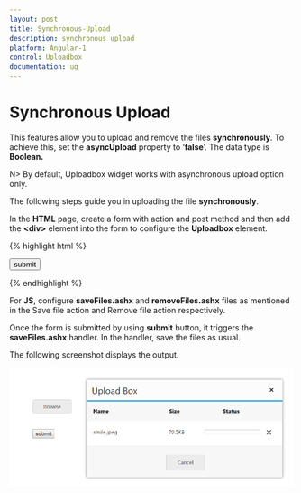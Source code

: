 ```yaml
---
layout: post
title: Synchronous-Upload
description: synchronous upload 
platform: Angular-1
control: Uploadbox
documentation: ug
---
```


# Synchronous Upload 

This features allow you to upload and remove the files **synchronously**. To achieve this, set the **asyncUpload** property to ‘**false**’. The data type is **Boolean.**

N> By default, Uploadbox widget works with asynchronous upload option only.

The following steps guide you in uploading the file **synchronously**.

In the **HTML** page, create a form with action and post method and then add the **&lt;div&gt;** element into the form to configure the **Uploadbox** element.

{% highlight html %}

<form id="upload" method="post" action="saveFiles.ashx">
    <div id="Uploadbox" ej-uploadbox e-asyncupload="false"></div>
    <input type="submit" value="submit" />
</form>

{% endhighlight %}

For **JS**, configure **saveFiles.ashx** and **removeFiles.ashx** files as mentioned in the Save file action and Remove file action respectively. 

Once the form is submitted by using **submit** button, it triggers the **saveFiles.ashx** handler. In the handler, save the files as usual.

The following screenshot displays the output.

![](Synchronous-Upload_images/Synchronous-Upload_img1.png) 
